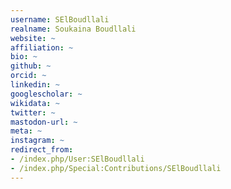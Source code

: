 ```yaml
---
username: SElBoudllali
realname: Soukaina Boudllali
website: ~
affiliation: ~
bio: ~
github: ~
orcid: ~
linkedin: ~
googlescholar: ~
wikidata: ~
twitter: ~
mastodon-url: ~
meta: ~
instagram: ~
redirect_from:
- /index.php/User:SElBoudllali
- /index.php/Special:Contributions/SElBoudllali
---
```

